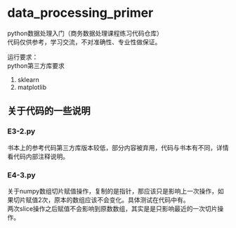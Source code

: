 # data_processing_primer
python数据处理入门（商务数据处理课程练习代码仓库）  
代码仅供参考，学习交流，不对准确性、专业性做保证。

运行要求：  
python第三方库要求
1. sklearn
2. matplotlib

## 关于代码的一些说明

### E3-2.py
书本上的参考代码第三方库版本较低，部分内容被弃用，代码与书本有不同，详情看代码内部注释说明。

### E4-3.py
关于numpy数组切片赋值操作，复制的是指针，那应该只是影响上一次操作，如果切片赋值2次，原本的数组应该不会变化。具体测试在代码中有。  
两次slice操作之后赋值不会影响到原数数组，其实是是只影响最近的一次切片操作。